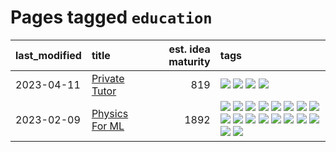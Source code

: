 # Pages tagged `education`

|last_modified|title|est. idea maturity|tags
|:---|:---|---:|:---|
|2023-04-11|[Private Tutor](../private_tutor.md)|819|[![](https://img.shields.io/badge/tag-AI-35b163)](../tags/AI.md) [![](https://img.shields.io/badge/tag-discussion-c4fb38)](../tags/discussion.md) [![](https://img.shields.io/badge/tag-education-1eefac)](../tags/education.md) [![](https://img.shields.io/badge/tag-startup-3f9741)](../tags/startup.md)|
|2023-02-09|[Physics For ML](../physics_for_ml.md)|1892|[![](https://img.shields.io/badge/tag-brownianmotion-71e862)](../tags/brownianmotion.md) [![](https://img.shields.io/badge/tag-curriculum-ad342b)](../tags/curriculum.md) [![](https://img.shields.io/badge/tag-curvature-a3a5e9)](../tags/curvature.md) [![](https://img.shields.io/badge/tag-education-1eefac)](../tags/education.md) [![](https://img.shields.io/badge/tag-eigenvectors-a682e)](../tags/eigenvectors.md) [![](https://img.shields.io/badge/tag-gaugetheory-1661bc)](../tags/gaugetheory.md) [![](https://img.shields.io/badge/tag-grouptheory-296bb1)](../tags/grouptheory.md) [![](https://img.shields.io/badge/tag-machinelearning-3b18a)](../tags/machinelearning.md) [![](https://img.shields.io/badge/tag-manifolds-606780)](../tags/manifolds.md) [![](https://img.shields.io/badge/tag-ode-9a9fc4)](../tags/ode.md) [![](https://img.shields.io/badge/tag-optimization-dd597e)](../tags/optimization.md) [![](https://img.shields.io/badge/tag-pde-82f6b0)](../tags/pde.md) [![](https://img.shields.io/badge/tag-physics-7a169c)](../tags/physics.md) [![](https://img.shields.io/badge/tag-probabilityfields-254eb)](../tags/probabilityfields.md) [![](https://img.shields.io/badge/tag-publication-48fb29)](../tags/publication.md) [![](https://img.shields.io/badge/tag-quantummechanics-fde018)](../tags/quantummechanics.md) [![](https://img.shields.io/badge/tag-relativity-d3fceb)](../tags/relativity.md) [![](https://img.shields.io/badge/tag-tensorcalculus-e13c2b)](../tags/tensorcalculus.md)|